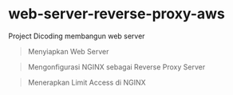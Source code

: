 # web-server-reverse-proxy-aws
Project Dicoding membangun web server

> Menyiapkan Web Server

> Mengonfigurasi NGINX sebagai Reverse Proxy Server

> Menerapkan Limit Access di NGINX
